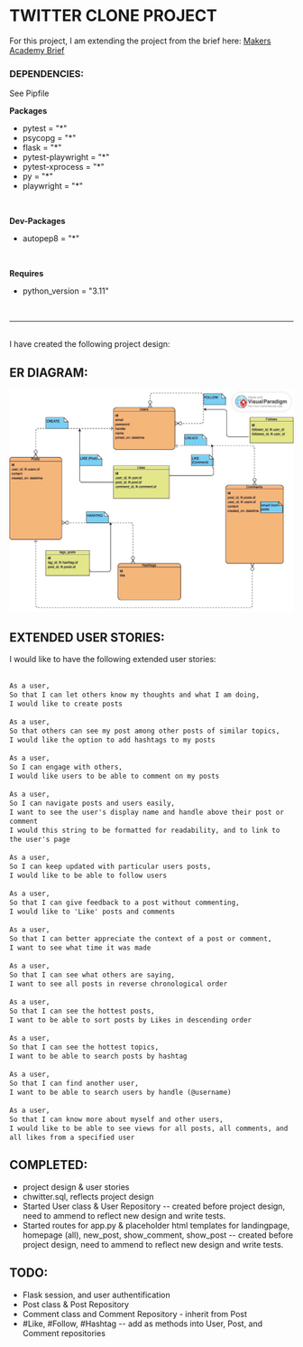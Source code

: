 # TWITTER CLONE PROJECT

For this project, I am extending the project from the brief here: [Makers Academy Brief](./project_brief.md)

### DEPENDENCIES:

See Pipfile

**Packages**

* pytest = "*"
* psycopg = "*"
* flask = "*"
* pytest-playwright = "*"
* pytest-xprocess = "*"
* py = "*"
* playwright = "*"

<br>


**Dev-Packages**

* autopep8 = "*"

<br>

**Requires**

* python_version = "3.11"

<br>
<hr>
<br>
I have created the following project design:

## ER DIAGRAM:

![ER Diagram for Twitter Clone](./static/twitter_clone_er_diagram.jpg)


## EXTENDED USER STORIES:

I would like to have the following extended user stories:

```

As a user,
So that I can let others know my thoughts and what I am doing,
I would like to create posts

As a user,
So that others can see my post among other posts of similar topics,
I would like the option to add hashtags to my posts

As a user,
So I can engage with others,
I would like users to be able to comment on my posts

As a user,
So I can navigate posts and users easily,
I want to see the user's display name and handle above their post or comment
I would this string to be formatted for readability, and to link to the user's page

As a user,
So I can keep updated with particular users posts,
I would like to be able to follow users

As a user,
So that I can give feedback to a post without commenting,
I would like to 'Like' posts and comments

As a user,
So that I can better appreciate the context of a post or comment,
I want to see what time it was made

As a user,
So that I can see what others are saying,
I want to see all posts in reverse chronological order

As a user,
So that I can see the hottest posts,
I want to be able to sort posts by Likes in descending order

As a user,
So that I can see the hottest topics,
I want to be able to search posts by hashtag

As a user,
So that I can find another user,
I want to be able to search users by handle (@username)

As a user,
So that I can know more about myself and other users,
I would like to be able to see views for all posts, all comments, and all likes from a specified user

```

## COMPLETED:

* project design & user stories
* chwitter.sql, reflects project design
* Started User class & User Repository -- created before project design, need to ammend to reflect new design and write tests.
* Started routes for app.py & placeholder html templates for landingpage, homepage (all), new_post, show_comment, show_post  -- created before project design, need to ammend to reflect new design and write tests.

## TODO:

* Flask session, and user authentification
* Post class & Post Repository
* Comment class and Comment Repository - inherit from Post
* #Like, #Follow, #Hashtag -- add as methods into User, Post, and Comment repositories
